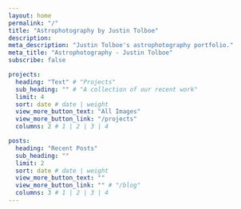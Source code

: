 ```yaml
---
layout: home
permalink: "/"
title: "Astrophotography by Justin Tolboe"
description: 
meta_description: "Justin Tolboe's astrophotography portfolio."
meta_title: "Astrophotography - Justin Tolboe"
subscribe: false

projects:
  heading: "Text" # "Projects"
  sub_heading: "" # "A collection of our recent work"
  limit: 4
  sort: date # date | weight
  view_more_button_text: "All Images"
  view_more_button_link: "/projects"
  columns: 2 # 1 | 2 | 3 | 4

posts:
  heading: "Recent Posts"
  sub_heading: ""
  limit: 2
  sort: date # date | weight
  view_more_button_text: ""
  view_more_button_link: "" # "/blog"
  columns: 3 # 1 | 2 | 3 | 4
---
```

